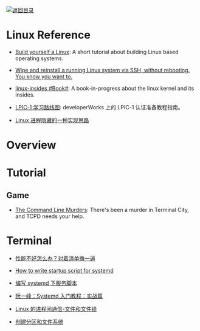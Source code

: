 [![返回目录](https://parg.co/UGo)](https://github.com/wxyyxc1992/Awesome-Reference)

# Linux Reference

* [Build yourself a Linux](https://github.com/MichielDerhaeg/build-linux): A short tutorial about building Linux based operating systems.

* [Wipe and reinstall a running Linux system via SSH, without rebooting. You know you want to.](https://github.com/marcan/takeover.sh)

* [linux-insides #Book#](https://github.com/0xAX/linux-insides): A book-in-progress about the linux kernel and its insides.

- [LPIC-1 学习路线图](http://www.ibm.com/developerworks/cn/linux/l-lpic1-map/index.html): developerWorks 上的 LPIC-1 认证准备教程指南。

- [Linux 进程隐藏的一种实现思路 ](http://www.freebuf.com/articles/system/117234.html)

# Overview

# Tutorial

## Game

* [The Command Line Murders](https://github.com/veltman/clmystery): There's been a murder in Terminal City, and TCPD needs your help.

# Terminal

* [性能不好怎么办？对着清单撸一遍 ](http://mp.weixin.qq.com/s?__biz=MzAwNjY4NTQ4MA==&mid=2651174290&idx=1&sn=288518f030801f4d90878e806546487c&scene=1&srcid=0721NBPW2U9bCAlMyD6IR9uY&from=singlemessage&isappinstalled=0#wechat_redirect)

* [How to write startup script for systemd](http://unix.stackexchange.com/questions/47695/how-to-write-startup-script-for-systemd)

* [编写 systemd 下服务脚本 ](http://blog.csdn.net/fu_wayne/article/details/38018825)

* [阮一峰：Systemd 入门教程：实战篇](http://www.ruanyifeng.com/blog/2016/03/systemd-tutorial-part-two.html)

* [Linux 的进程间通信-文件和文件锁](http://liwei.life/2016/07/31/file_and_filelock/)

* [创建分区和文件系统](http://www.tuicool.com/articles/RZ7FvqV)
